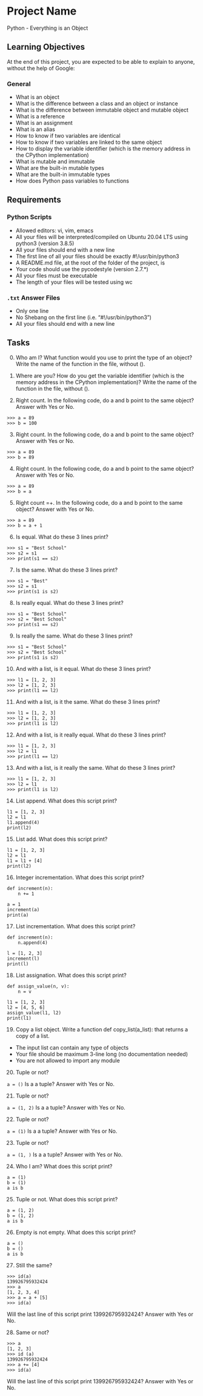 # Project Name
Python - Everything is an Object

## Learning Objectives
At the end of this project, you are expected to be able to explain to anyone, without the help of Google:

### General
- What is an object
- What is the difference between a class and an object or instance
- What is the difference between immutable object and mutable object
- What is a reference
- What is an assignment
- What is an alias
- How to know if two variables are identical
- How to know if two variables are linked to the same object
- How to display the variable identifier (which is the memory address in the CPython implementation)
- What is mutable and immutable
- What are the built-in mutable types
- What are the built-in immutable types
- How does Python pass variables to functions

## Requirements
### Python Scripts
- Allowed editors: vi, vim, emacs
- All your files will be interpreted/compiled on Ubuntu 20.04 LTS using python3 (version 3.8.5)
- All your files should end with a new line
- The first line of all your files should be exactly #!/usr/bin/python3
- A README.md file, at the root of the folder of the project, is 
- Your code should use the pycodestyle (version 2.7.*)
- All your files must be executable
- The length of your files will be tested using wc

### `.txt` Answer Files
- Only one line
- No Shebang on the first line (i.e. “#!/usr/bin/python3”)
- All your files should end with a new line

## Tasks
0. Who am I? What function would you use to print the type of an object? Write the name of the function in the file, without ().

1. Where are you? How do you get the variable identifier (which is the memory address in the CPython implementation)? Write the name of the function in the file, without ().

2. Right count. In the following code, do a and b point to the same object? Answer with Yes or No.
```
>>> a = 89
>>> b = 100
```

3. Right count. In the following code, do a and b point to the same object? Answer with Yes or No.
```
>>> a = 89
>>> b = 89
```

4. Right count. In the following code, do a and b point to the same object? Answer with Yes or No.
```
>>> a = 89
>>> b = a
```

5. Right count =+.
In the following code, do a and b point to the same object? Answer with Yes or No.
```
>>> a = 89
>>> b = a + 1
```

6. Is equal.
What do these 3 lines print?
```
>>> s1 = "Best School"
>>> s2 = s1
>>> print(s1 == s2)
```

7. Is the same.
What do these 3 lines print?
```
>>> s1 = "Best"
>>> s2 = s1
>>> print(s1 is s2)
```

8. Is really equal. What do these 3 lines print?
```
>>> s1 = "Best School"
>>> s2 = "Best School"
>>> print(s1 == s2)
```

9. Is really the same.
What do these 3 lines print?
```
>>> s1 = "Best School"
>>> s2 = "Best School"
>>> print(s1 is s2)
```

10. And with a list, is it equal.
What do these 3 lines print?
```
>>> l1 = [1, 2, 3]
>>> l2 = [1, 2, 3] 
>>> print(l1 == l2)
```

11. And with a list, is it the same.
What do these 3 lines print?
```
>>> l1 = [1, 2, 3]
>>> l2 = [1, 2, 3] 
>>> print(l1 is l2)
```

12. And with a list, is it really equal.
What do these 3 lines print?
```
>>> l1 = [1, 2, 3]
>>> l2 = l1
>>> print(l1 == l2)
```

13. And with a list, is it really the same.
What do these 3 lines print?
```
>>> l1 = [1, 2, 3]
>>> l2 = l1
>>> print(l1 is l2)
```

14. List append.
What does this script print?
```
l1 = [1, 2, 3]
l2 = l1
l1.append(4)
print(l2)
```

15. List add.
What does this script print?
```
l1 = [1, 2, 3]
l2 = l1
l1 = l1 + [4]
print(l2)
```

16. Integer incrementation.
What does this script print?
```
def increment(n):
    n += 1

a = 1
increment(a)
print(a)
```

17. List incrementation.
What does this script print?
```
def increment(n):
    n.append(4)

l = [1, 2, 3]
increment(l)
print(l)
```


18. List assignation.
What does this script print?
```
def assign_value(n, v):
    n = v

l1 = [1, 2, 3]
l2 = [4, 5, 6]
assign_value(l1, l2)
print(l1)
```

19. Copy a list object.
Write a function def copy_list(a_list): that returns a copy of a list.

- The input list can contain any type of objects
- Your file should be maximum 3-line long (no documentation needed)
- You are not allowed to import any module

20. Tuple or not?

`a = ()`
Is a a tuple? Answer with Yes or No.

21. Tuple or not?

`a = (1, 2)`
Is a a tuple? Answer with Yes or No.

22. Tuple or not?

`a = (1)`
Is a a tuple? Answer with Yes or No.

23. Tuple or not?

`a = (1, )`
Is a a tuple? Answer with Yes or No.

24. Who I am?
What does this script print?
```
a = (1)
b = (1)
a is b
```

25. Tuple or not.
What does this script print?
```
a = (1, 2)
b = (1, 2)
a is b
```

26. Empty is not empty.
What does this script print?
```
a = ()
b = ()
a is b
```

27. Still the same?
```
>>> id(a)
139926795932424
>>> a
[1, 2, 3, 4]
>>> a = a + [5]
>>> id(a)
```
Will the last line of this script print 139926795932424? Answer with Yes or No.

28. Same or not?
```
>>> a
[1, 2, 3]
>>> id (a)
139926795932424
>>> a += [4]
>>> id(a)
```
Will the last line of this script print 139926795932424? Answer with Yes or No.

